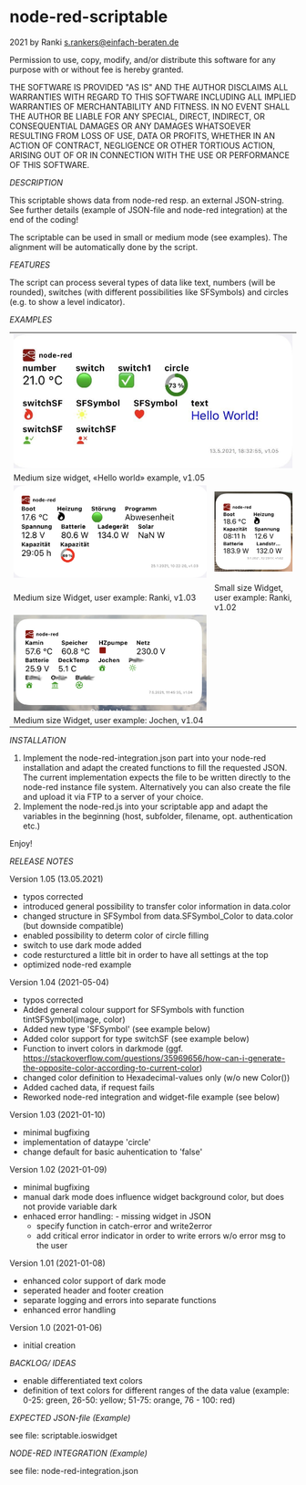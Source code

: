 # node-red-scriptable
2021 by Ranki <s.rankers@einfach-beraten.de>

Permission to use, copy, modify, and/or distribute this software for any purpose with or without fee is hereby granted.

THE SOFTWARE IS PROVIDED "AS IS" AND THE AUTHOR DISCLAIMS ALL WARRANTIES WITH REGARD TO THIS SOFTWARE INCLUDING ALL
IMPLIED WARRANTIES OF MERCHANTABILITY AND FITNESS. IN NO EVENT SHALL THE AUTHOR BE LIABLE FOR ANY SPECIAL, DIRECT,
INDIRECT, OR CONSEQUENTIAL DAMAGES OR ANY DAMAGES WHATSOEVER RESULTING FROM LOSS OF USE, DATA OR PROFITS, WHETHER
IN AN ACTION OF CONTRACT, NEGLIGENCE OR OTHER TORTIOUS ACTION, ARISING OUT OF OR IN CONNECTION WITH THE USE OR PERFORMANCE
OF THIS SOFTWARE.

*DESCRIPTION*

This scriptable shows data from node-red resp. an external JSON-string.
See further details (example of JSON-file and node-red integration) at the end of the coding!

The scriptable can be used in small or medium mode (see examples). The alignment will be automatically done by the script. 

*FEATURES*

The script can process several types of data like text, numbers (will be rounded), switches (with different possibilities like SFSymbols) and circles (e.g. to show a level indicator).

*EXAMPLES*

<table align="center">
 <tr>
  <td colspan=2>
  <img src="examples/node-red-scriptable-medium_v105.jpg"/>
  </td>
 </tr>
  <tr>
   <td colspan=2>
  Medium size widget, «Hello world» example, v1.05
  </td>
 </tr>
 <tr>
   <td width=70%>
  <img src="examples/node-red-scriptable-medium.jpg"/>
  </td>
  <td width=30%>
  <img src="examples/node-red-scriptable-small.jpg"/>
  </td>
 </tr>
  <tr>
   <td width=70%>
  Medium size Widget, user example: Ranki, v1.03
  </td>
  <td width=30%>
  Small size Widget, user example: Ranki, v1.02
  </td>
 </tr>
 <tr>
   <td width=70%>
  <img src="examples/node-red-scriptable-medium_v104_2.jpg"/>
  </td>
  <td width=30%>
  &nbsp;
  </td>
 </tr>
  <tr>
   <td width=70%>
  Medium size Widget, user example: Jochen, v1.04
  </td>
  <td width=30%>
  &nbsp;
  </td>
 </tr>
</table>

*INSTALLATION*

1. Implement the node-red-integration.json part into your node-red installation and adapt the created functions to fill the requested JSON. The current implementation expects the file to be written directly to the node-red instance file system. Alternatively you can also create the file and upload it via FTP to a server of your choice.
2. Implement the node-red.js into your scriptable app and adapt the variables in the beginning (host, subfolder, filename, opt. authentication etc.)

Enjoy!

*RELEASE NOTES*

Version 1.05 (13.05.2021)
 - typos corrected
 - introduced general possibility to transfer color information in data.color
 - changed structure in SFSymbol from data.SFSymbol_Color to data.color  (but downside compatible)
 - enabled possibility to determ color of circle filling
 - switch to use dark mode added
 - code resturctured a little bit in order to have all settings at the top
 - optimized node-red example

Version 1.04 (2021-05-04)
 - typos corrected
 - Added general colour support for SFSymbols with function tintSFSymbol(image, color)
 - Added new type 'SFSymbol' (see example below)
 - Added color support for type switchSF (see example below)
 - Function to invert colors in darkmode (ggf. https://stackoverflow.com/questions/35969656/how-can-i-generate-the-opposite-color-according-to-current-color)
 - changed color definition to Hexadecimal-values only (w/o new Color())
 - Added cached data, if request fails
 - Reworked node-red integration and widget-file example (see below)

Version 1.03 (2021-01-10)
 - minimal bugfixing
 - implementation of dataype 'circle'
 - change default for basic auhentication to 'false'

Version 1.02 (2021-01-09)
 - minimal bugfixing
 - manual dark mode does influence widget background color, but does not provide variable dark
 - enhaced error handling:
 		- missing widget in JSON
      - specify function in catch-error and write2error
      - add critical error indicator in order to write errors w/o error msg to the user

Version 1.01 (2021-01-08)
- enhanced color support of dark mode
- seperated header and footer creation
- separate logging and errors into separate functions
- enhanced error handling

Version 1.0 (2021-01-06)
- initial creation

*BACKLOG/ IDEAS*

 - enable differentiated text colors
 - definition of text colors for different ranges of the data value (example: 0-25: green, 26-50: yellow; 51-75: orange, 76 - 100: red) 

*EXPECTED JSON-file (Example)*

see file: scriptable.ioswidget

*NODE-RED INTEGRATION (Example)*

see file: node-red-integration.json

